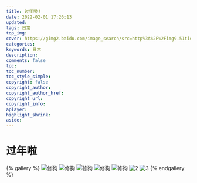 ```yaml
---
title: 过年啦！
date: 2022-02-01 17:26:13
updated:
tags: 日常
top_img:  
cover: https://gimg2.baidu.com/image_search/src=http%3A%2F%2Fimg9.51tietu.net%2Fpic%2F2019-091400%2Fzf3wbjumijlzf3wbjumijl.jpg&refer=http%3A%2F%2Fimg9.51tietu.net&app=2002&size=f9999,10000&q=a80&n=0&g=0n&fmt=jpeg?sec=1646389186&t=991718c0eab506a0b89fd341b091a27d
categories:
keywords: 日常
description: 
comments: false
toc: 
toc_number:
toc_style_simple:
copyright: false
copyright_author:
copyright_author_href:
copyright_url:
copyright_info:
aplayer:
highlight_shrink:
aside:
---
```

# 过年啦
{% gallery %}
![修狗](https://salen.ml/od/%E5%9B%BE%E7%89%87/%E6%9C%AC%E6%9C%BA%E7%85%A7%E7%89%87/2022/02/PXL_20220201_104819_V5.xml.jpg)
![修狗](https://salen.ml/od/%E5%9B%BE%E7%89%87/%E6%9C%AC%E6%9C%BA%E7%85%A7%E7%89%87/2022/02/PXL_20220201_104824_V5.xml.jpg)
![修狗](https://salen.ml/od/%E5%9B%BE%E7%89%87/%E6%9C%AC%E6%9C%BA%E7%85%A7%E7%89%87/2022/02/mmexport1643679637675.jpg)
![修狗](https://salen.ml/od/%E5%9B%BE%E7%89%87/%E6%9C%AC%E6%9C%BA%E7%85%A7%E7%89%87/2022/02/PXL_20220201_123616_V5.xml.jpg)
![修狗](https://salen.ml/od/%E5%9B%BE%E7%89%87/%E6%9C%AC%E6%9C%BA%E7%85%A7%E7%89%87/2022/02/PXL_20220201_162810_V5.xml.jpg)
![2](https://salen.ml/od/%E5%9B%BE%E7%89%87/%E6%9C%AC%E6%9C%BA%E7%85%A7%E7%89%87/2022/02/516d3a33b074f09aaafe6236560da57e.jpg)
![3](https://salen.ml/od/%E5%9B%BE%E7%89%87/%E6%9C%AC%E6%9C%BA%E7%85%A7%E7%89%87/2022/02/PXL_20220201_165551_V5.xml.jpg)
{% endgallery %}





